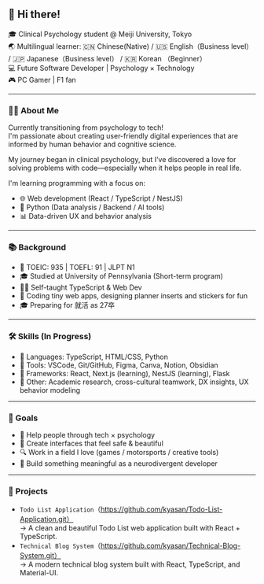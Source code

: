 ## 👋 Hi there!

🎓 Clinical Psychology student @ Meiji University, Tokyo  
🌏 Multilingual learner: 🇨🇳 Chinese(Native) / 🇺🇸 English（Business level） / 🇯🇵 Japanese（Business level） / 🇰🇷 Korean （Beginner）  
💻 Future Software Developer | Psychology × Technology  
🎮 PC Gamer | F1 fan  


---


### 👩‍💻 About Me

Currently transitioning from psychology to tech!  
I'm passionate about creating user-friendly digital experiences that are informed by human behavior and cognitive science.

My journey began in clinical psychology, but I’ve discovered a love for solving problems with code—especially when it helps people in real life.

I'm learning programming with a focus on:
- 🌐 Web development (React / TypeScript / NestJS)
- 🐍 Python (Data analysis / Backend / AI tools)
- 📊 Data-driven UX and behavior analysis


---


### 📚 Background  

- 📘 TOEIC: 935 | TOEFL: 91 | JLPT N1  
- 🎓 Studied at University of Pennsylvania (Short-term program)  
- 👩‍💻 Self-taught TypeScript & Web Dev  
- 💾 Coding tiny web apps, designing planner inserts and stickers for fun  
- 🎓 Preparing for 就活 as 27卒  


---


### 🛠 Skills (In Progress)

- 💬 Languages: TypeScript, HTML/CSS, Python
- 🧰 Tools: VSCode, Git/GitHub, Figma, Canva, Notion, Obsidian  
- 🔧 Frameworks: React, Next.js (learning), NestJS (learning), Flask  
- 🧠 Other: Academic research, cross-cultural teamwork, DX insights, UX behavior modeling


---


### 🧡 Goals  

- 🤝 Help people through tech × psychology  
- 🎨 Create interfaces that feel safe & beautiful  
- 🔍 Work in a field I love (games / motorsports / creative tools)  
- 🧸 Build something meaningful as a neurodivergent developer


---


### 📌 Projects

-  `Todo List Application`（https://github.com/kyasan/Todo-List-Application.git）  
  → A clean and beautiful Todo List web application built with React + TypeScript.
-  `Technical Blog System`（https://github.com/kyasan/Technical-Blog-System.git）  
  → A modern technical blog system built with React, TypeScript, and Material-UI.



